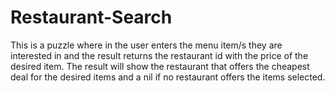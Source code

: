 # Restaurant-Search

This is a puzzle where in the user enters the menu item/s they are interested in and the result returns the restaurant id with the price 
of the desired item. The result will show the restaurant that offers the cheapest deal for the desired items and a nil if no restaurant 
offers the items selected.
